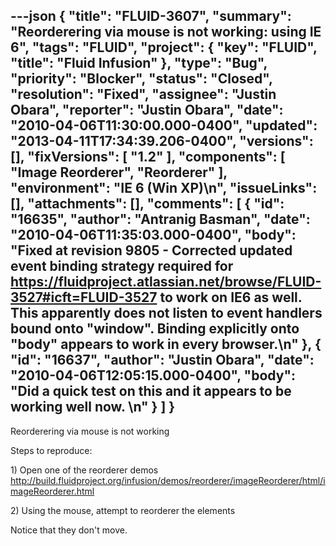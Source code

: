 ---json
{
  "title": "FLUID-3607",
  "summary": "Reorderering via mouse is not working: using IE 6",
  "tags": "FLUID",
  "project": {
    "key": "FLUID",
    "title": "Fluid Infusion"
  },
  "type": "Bug",
  "priority": "Blocker",
  "status": "Closed",
  "resolution": "Fixed",
  "assignee": "Justin Obara",
  "reporter": "Justin Obara",
  "date": "2010-04-06T11:30:00.000-0400",
  "updated": "2013-04-11T17:34:39.206-0400",
  "versions": [],
  "fixVersions": [
    "1.2"
  ],
  "components": [
    "Image Reorderer",
    "Reorderer"
  ],
  "environment": "IE 6 (Win XP)\n",
  "issueLinks": [],
  "attachments": [],
  "comments": [
    {
      "id": "16635",
      "author": "Antranig Basman",
      "date": "2010-04-06T11:35:03.000-0400",
      "body": "Fixed at revision 9805 -  Corrected updated event binding strategy required for <https://fluidproject.atlassian.net/browse/FLUID-3527#icft=FLUID-3527> to work on IE6 as well. This apparently does not listen to event handlers bound onto \"window\". Binding explicitly onto \"body\" appears to work in every browser.\n"
    },
    {
      "id": "16637",
      "author": "Justin Obara",
      "date": "2010-04-06T12:05:15.000-0400",
      "body": "Did a quick test on this and it appears to be working well now.&#x20;\n"
    }
  ]
}
---
Reorderering via mouse is not working

Steps to reproduce:

1\) Open one of the reorderer demos\
<http://build.fluidproject.org/infusion/demos/reorderer/imageReorderer/html/imageReorderer.html>

2\) Using the mouse, attempt to reorderer the elements

Notice that they don't move.

        